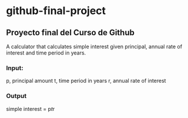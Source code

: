 # github-final-project
## Proyecto final del Curso de Github

A calculator that calculates simple interest given principal, annual rate of interest and time period in years.


### **Input**:
   p, principal amount
   t, time period in years
   r, annual rate of interest
### **Output**
   simple interest = p*t*r
